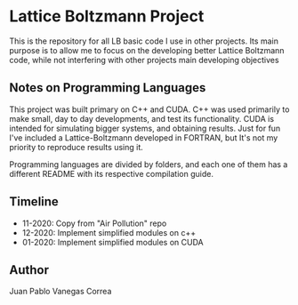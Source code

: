 # Lattice Boltzmann Project

This is the repository for all LB basic code I use in other projects. Its main purpose is to allow me to focus on the developing better Lattice Boltzmann code, while not interfering with other projects main developing objectives

## Notes on Programming Languages
This project was built primary on C++ and CUDA. C++ was used primarily to make small, day to day developments, and test its functionality. CUDA is intended for simulating bigger systems, and obtaining results. Just for fun I've included a Lattice-Boltzmann developed in FORTRAN, but It's not my priority to 
reproduce results using it.

Programming languages are divided by folders, and each one of them has 
a different README with its respective compilation guide.

## Timeline
* 11-2020: Copy from "Air Pollution" repo
* 12-2020: Implement simplified modules on c++
* 01-2020: Implement simplified modules on CUDA

## Author
Juan Pablo Vanegas Correa
